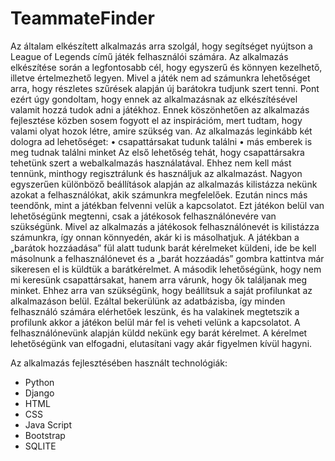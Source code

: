 # TeammateFinder
Az általam elkészített alkalmazás arra szolgál, hogy segítséget nyújtson a League of Legends című játék felhasználói számára.  Az alkalmazás elkészítése során a legfontosabb cél,
hogy egyszerű és könnyen kezelhető, illetve értelmezhető legyen. Mivel a játék nem ad számunkra lehetőséget arra, hogy részletes szűrések alapján új barátokra tudjunk szert tenni. 
Pont ezért úgy gondoltam, hogy ennek az alkalmazásnak az elkészítésével valamit hozzá tudok adni a játékhoz. Ennek köszönhetően az alkalmazás fejlesztése közben sosem fogyott el 
az inspirációm, mert tudtam, hogy valami olyat hozok létre, amire szükség van. 
Az alkalmazás leginkább két dologra ad lehetőséget:
•	csapattársakat tudunk találni
•	más emberek is meg tudnak találni minket
Az első lehetőség tehát, hogy csapattársakra tehetünk szert a webalkalmazás használatával. Ehhez nem kell mást tennünk, minthogy regisztrálunk és használjuk az alkalmazást. 
Nagyon egyszerűen különböző beállítások alapján az alkalmazás kilistázza nekünk azokat a felhasználókat, akik számunkra megfelelőek. Ezután nincs más teendőnk, mint a játékban 
felvenni velük a kapcsolatot. Ezt játékon belül van lehetőségünk megtenni, csak a játékosok felhasználónevére van szükségünk. Mivel az alkalmazás a játékosok felhasználónevét 
is kilistázza számunkra, így onnan könnyedén, akár ki is másolhatjuk. A játékban a „barátok hozzáadása” fül alatt tudunk barát kérelmeket küldeni, ide be kell másolnunk a 
felhasználónevet és a „barát hozzáadás” gombra kattintva már sikeresen el is küldtük a barátkérelmet.
A második lehetőségünk, hogy nem mi keresünk csapattársakat, hanem arra várunk, hogy ők találjanak meg minket. Ehhez arra van szükségünk, hogy beállítsuk a saját profilunkat 
az alkalmazáson belül. Ezáltal bekerülünk az adatbázisba, így minden felhasználó számára elérhetőek leszünk, és ha valakinek megtetszik a profilunk akkor a játékon belül már 
fel is veheti velünk a kapcsolatot. A felhasználónevünk alapján küldd nekünk egy barát kérelmet. A kérelmet lehetőségünk van elfogadni, elutasítani vagy akár figyelmen kívül 
hagyni. 

Az alkalmazás fejlesztésében használt technológiák:
- Python
- Django
- HTML 
- CSS
- Java Script
- Bootstrap
- SQLITE
